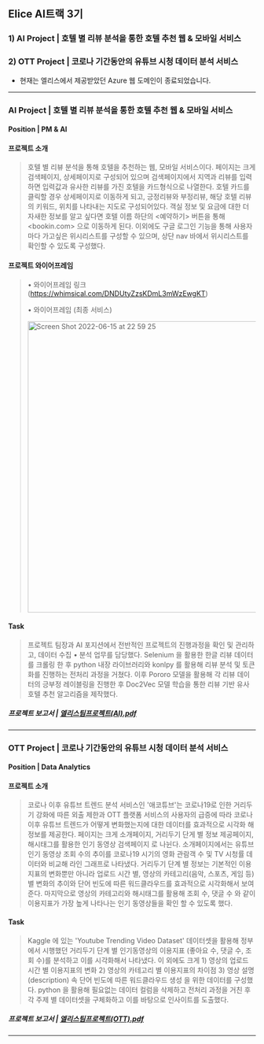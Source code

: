 ## Elice AI트랙 3기
### 1) AI Project | 호텔 별 리뷰 분석을 통한 호텔 추천 웹 & 모바일 서비스
### 2) OTT Project | 코로나 기간동안의 유튜브 시청 데이터 분석 서비스

* 현재는 엘리스에서 제공받았던 Azure 웹 도메인이 종료되었습니다.

---------------------

### AI Project | 호텔 별 리뷰 분석을 통한 호텔 추천 웹 & 모바일 서비스

#### Position | PM & AI

#### 프로젝트 소개
> 호텔 별 리뷰 분석을 통해 호텔을 추천하는 웹, 모바일 서비스이다. 페이지는 크게 검색페이지, 상세페이지로 구성되어 있으며 검색페이지에서 지역과 리뷰를 입력하면 입력값과 유사한 리뷰를 가진 호텔을 카드형식으로 나열한다. 호텔 카드를 클릭할 경우 상세페이지로 이동하게 되고, 긍정리뷰와 부정리뷰, 해당 호텔 리뷰의 키워드, 위치를 나타내는 지도로 구성되어있다. 객실 정보 및 요금에 대한 더 자새한 정보를 알고 싶다면 호텔 이름 하단의 <예약하기> 버튼을 통해 <bookin.com> 으로 이동하게 된다. 이외에도 구글 로그인 기능을 통해 사용자마다 가고싶은 위시리스트를 구성할 수 있으며, 상단 nav 바에서 위시리스트를 확인할 수 있도록 구성했다.

#### 프로젝트 와이어프레임
> • 와이어프레임 링크 (https://whimsical.com/DNDUtyZzsKDmL3mWzEwgKT)
> 
> • 와이어프레임 (최종 서비스)
>
> <img width="592" alt="Screen Shot 2022-06-15 at 22 59 25" src="https://user-images.githubusercontent.com/70498745/173845937-ac447dd3-364d-4d23-ba7e-ba1d09144ba3.png">

#### Task
> 프로젝트 팀장과 AI 포지션에서 전반적인 프로젝트의 진행과정을 확인 및 관리하고, 데이터 수집 • 분석 업무를 담당했다. Selenium 을 활용한 한글 리뷰 데이터를 크롤링 한 후 python 내장 라이브러리와 konlpy 를 활용해 리뷰 분석 및 토큰화를 진행하는 전처리 과정을 거쳤다. 이후 Pororo 모델을 활용해 각 리뷰 데이터의 긍부정 레이블링을 진행한 후 Doc2Vec 모델 학습을 통한 리뷰 기반 유사 호텔 추천 알고리즘을 제작했다.

##### 프로젝트 보고서 | [엘리스팀프로젝트(AI).pdf](https://github.com/thyeonn12o7/elice_AI/files/8909967/AI.pdf)

---------------------

### OTT Project | 코로나 기간동안의 유튜브 시청 데이터 분석 서비스

#### Position | Data Analytics

#### 프로젝트 소개
> 코로나 이후 유튜브 트렌드 분석 서비스인 '애코튜브'는 코로나19로 인한 거리두기 강화에 따른 외출 제한과 OTT 플랫폼 서비스의 사용자의 급증에 따라 코로나 이후 유튜브 트렌드가 어떻게 변화했는지에 대한 데이터를 효과적으로 시각화 해 정보를 제공한다. 페이지는 크게 소개페이지, 거리두기 단게 별 정보 제공페이지, 해시태그를 활용한 인기 동영상 검색페이지 로 나뉜다. 소개페이지에서는 유튜브 인기 동영상 조회 수의 추이를 코로나19 시기의 영화 관람객 수 및 TV 시청률 데이터와 비교해 라인 그래프로 나타냈다. 거리두기 단계 별 정보는 기본적인 이용지표의 변화뿐만 아니라 업로드 시간 별, 영상의 카테고리(음악, 스포츠, 게임 등) 별 변화의 추이와 단어 빈도에 따른 워드클라우드를 효과적으로 시각화해서 보여준다. 마지막으로 영상의 카테고리와 해시태그를 활용해 조회 수, 댓글 수 와 같이 이용지표가 가장 높게 나타나는 인기 동영상들을 확인 할 수 있도록 했다.

#### Task
> Kaggle 에 있는 'Youtube Trending Video Dataset' 데이터셋을 활용해 정부에서 시행했던 거리두기 단계 별 인기동영상의 이용지표 (좋아요 수, 댓글 수, 조회 수)를 분석하고 이를 시각화해서 나타냈다. 이 외에도 크게 1) 영상의 업로드 시간 별 이용지표의 변화 2) 영상의 카테고리 별 이용지표의 차이점 3) 영상 설명(description) 속 단어 빈도에 따른 워드클라우드 생성 을 위한 데이터를 구성했다. python 을 활용해 필요없는 데이터 컬럼을 삭제하고 전처리 과정을 거친 후 각 주제 별 데이터셋을 구체화하고 이를 바탕으로 인사이트를 도출했다. 

##### 프로젝트 보고서 | [엘리스팀프로젝트(OTT).pdf](https://github.com/thyeonn12o7/elice_AI/files/8909973/OTT.pdf)

---------------------

